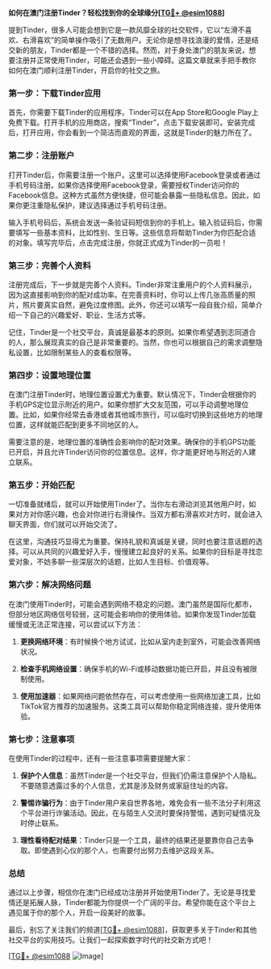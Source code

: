 **如何在澳门注册Tinder？轻松找到你的全球缘分[[TG💪+ @esim1088](https://t.me/s/esim1088)]**

提到Tinder，很多人可能会想到它是一款风靡全球的社交软件，它以“左滑不喜欢、右滑喜欢”的简单操作吸引了无数用户。无论你是想寻找浪漫的爱情，还是结交新的朋友，Tinder都是一个不错的选择。然而，对于身处澳门的朋友来说，想要注册并正常使用Tinder，可能还会遇到一些小障碍。这篇文章就来手把手教你如何在澳门顺利注册Tinder，开启你的社交之旅。

### **第一步：下载Tinder应用**

首先，你需要下载Tinder的应用程序。Tinder可以在App Store和Google Play上免费下载。打开手机的应用商店，搜索“Tinder”，点击下载安装即可。安装完成后，打开应用，你会看到一个简洁而直观的界面，这就是Tinder的魅力所在了。

### **第二步：注册账户**

打开Tinder后，你需要注册一个账户。这里可以选择使用Facebook登录或者通过手机号码注册。如果你选择使用Facebook登录，需要授权Tinder访问你的Facebook信息。这种方式虽然方便快捷，但可能会暴露一些隐私信息。因此，如果你更注重隐私保护，建议选择通过手机号码注册。

输入手机号码后，系统会发送一条验证码短信到你的手机上。输入验证码后，你需要填写一些基本资料，比如性别、生日等。这些信息将帮助Tinder为你匹配合适的对象。填写完毕后，点击完成注册，你就正式成为Tinder的一员啦！

### **第三步：完善个人资料**

注册完成后，下一步就是完善个人资料。Tinder非常注重用户的个人资料展示，因为这直接影响到你的配对成功率。在完善资料时，你可以上传几张高质量的照片，照片要真实自然，避免过度修图。此外，你还可以填写一段自我介绍，简单介绍一下自己的兴趣爱好、职业、生活方式等。

记住，Tinder是一个社交平台，真诚是最基本的原则。如果你希望遇到志同道合的人，那么展现真实的自己是非常重要的。当然，你也可以根据自己的需求调整隐私设置，比如限制某些人的查看权限等。

### **第四步：设置地理位置**

在澳门注册Tinder时，地理位置设置尤为重要。默认情况下，Tinder会根据你的手机GPS定位显示附近的用户。如果你想扩大交友范围，可以手动调整地理位置。比如，如果你经常去香港或者其他城市旅行，可以临时切换到这些地方的地理位置，这样就能匹配到更多不同地区的人。

需要注意的是，地理位置的准确性会影响你的配对效果。确保你的手机GPS功能已开启，并且允许Tinder访问你的位置信息。这样，你才能更好地与附近的人建立联系。

### **第五步：开始匹配**

一切准备就绪后，就可以开始使用Tinder了。当你左右滑动浏览其他用户时，如果对方对你感兴趣，也会对你进行右滑操作。当双方都右滑喜欢对方时，就会进入聊天界面，你们就可以开始交流了。

在这里，沟通技巧显得尤为重要。保持礼貌和真诚是关键，同时也要注意话题的选择。可以从共同的兴趣爱好入手，慢慢建立起良好的关系。如果你的目标是寻找恋爱对象，不妨多聊一些深层次的话题，比如人生目标、价值观等。

### **第六步：解决网络问题**

在澳门使用Tinder时，可能会遇到网络不稳定的问题。澳门虽然是国际化都市，但部分地区网络信号较弱，这可能会影响你的使用体验。如果你发现Tinder加载缓慢或无法正常连接，可以尝试以下方法：

1. **更换网络环境**：有时候换个地方试试，比如从室内走到室外，可能会改善网络状况。
   
2. **检查手机网络设置**：确保手机的Wi-Fi或移动数据功能已开启，并且没有被限制使用。

3. **使用加速器**：如果网络问题依然存在，可以考虑使用一些网络加速工具，比如TikTok官方推荐的加速服务。这类工具可以帮助你稳定网络连接，提升使用体验。

### **第七步：注意事项**

在使用Tinder的过程中，还有一些注意事项需要提醒大家：

1. **保护个人信息**：虽然Tinder是一个社交平台，但我们仍需注意保护个人隐私。不要随意透露过多的个人信息，尤其是涉及财务或家庭住址的内容。

2. **警惕诈骗行为**：由于Tinder用户来自世界各地，难免会有一些不法分子利用这个平台进行诈骗活动。因此，在与陌生人交流时要保持警惕，遇到可疑情况及时停止联系。

3. **理性看待配对结果**：Tinder只是一个工具，最终的结果还是要靠你自己去争取。即使遇到心仪的那个人，也需要付出努力去维护这段关系。

### **总结**

通过以上步骤，相信你在澳门已经成功注册并开始使用Tinder了。无论是寻找爱情还是拓展人脉，Tinder都能为你提供一个广阔的平台。希望你能在这个平台上遇见属于你的那个人，开启一段美好的故事。

最后，别忘了关注我们的频道[[TG💪+ @esim1088](https://t.me/s/esim1088)]，获取更多关于Tinder和其他社交平台的实用技巧。让我们一起探索数字时代的社交新方式吧！

[[TG💪+ @esim1088](https://t.me/s/esim1088) ![Image](https://i.postimg.cc/4NQfJmqS/Snipaste-2025-05-13-00-14-12.png)]